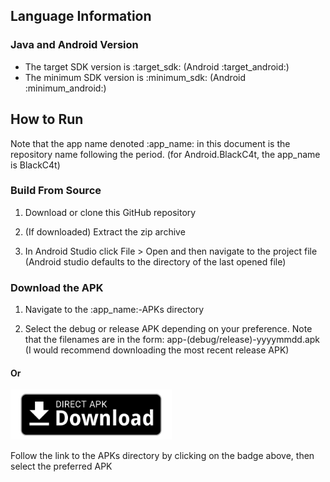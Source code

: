 <!--
TODO: Provide additional language information detailing the version and IDE used
-->
## Language Information 

### Java and Android Version
- The target SDK version is :target_sdk: (Android :target_android:)
- The minimum SDK version is :minimum_sdk: (Android :minimum_android:)

## How to Run
Note that the app name denoted :app_name: in this document is the repository 
name following the period. (for Android.BlackC4t, the app_name is BlackC4t)

### Build From Source
1. Download or clone this GitHub repository

2. (If downloaded) Extract the zip archive

3. In Android Studio click File > Open and then navigate to the project file 
(Android studio defaults to the directory of the last opened file)

<!--
### Get it on Google Play 
1. Open the Google Play app
2. Search for :app_name: 
#### Or
[<img src="readme-assets/google-play-download.png"
      alt="Get it on Google Play"   height="80">]
      (https://play.google.com/store/apps/)

Follow the link to the listing on Google Play by clicking on the badge above, 
then download/ install
-->

<!--
### Available at Amazon Appstore 
1. Open the Amazon Appstore (can be downloaded from 
<https://www.amazon.co.uk/androidapp>)
2. Search for :app_name:
#### Or
[<img src="readme-assets/amazon-appstore-download.png"
      alt="Available at Amazon Appstore"   height="80">]
      (http://www.amazon.com/gp/mas/dl/android?p=[package_name]&ref=mas_pm_[app_name])

Follow the link to the listing on the Amazon Appstore by clicking on the badge 
above, then download/ install
-->

### Download the APK 
1. Navigate to the :app_name:-APKs directory

2. Select the debug or release APK depending on your preference. Note that the 
filenames are in the form: app-(debug/release)-yyyymmdd.apk (I would recommend 
downloading the most recent release APK)
#### Or
[<img src="readme-assets/direct-apk-download.png"
      alt="Direct apk download"   height="80">](/APKs)

Follow the link to the APKs directory by clicking on the badge above, then 
select the preferred APK

<!--
### Get it on APKPure
1. Go to <https://m.apkpure.com> or open the APKPure app
2. Search for :app_name: or :author:.
#### Or
[<img src="readme-assets/apkpure-download.png"
      alt="Get it on APKPure"   height="80">]
      (https://apkpure.com/:app_name:/:package_name:)

Follow the link to the listing on apkpure.com by clicking on the badge above, 
then download/ install
-->
